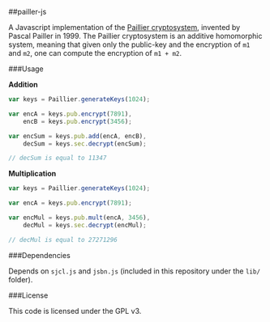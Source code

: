 ##pailler-js

A Javascript implementation of the [Paillier cryptosystem](http://en.wikipedia.org/wiki/Paillier_cryptosystem#Semantic_Security), invented by Pascal Pailler in 1999. The Paillier cryptosystem is an additive homomorphic system, meaning that given only the public-key and the encryption of `m1` and `m2`, one can compute the encryption of `m1 + m2`.

###Usage

**Addition**
  
```javascript
var keys = Paillier.generateKeys(1024);

var encA = keys.pub.encrypt(7891),
    encB = keys.pub.encrypt(3456);

var encSum = keys.pub.add(encA, encB),
    decSum = keys.sec.decrypt(encSum);

// decSum is equal to 11347
```

**Multiplication**

```javascript
var keys = Paillier.generateKeys(1024);

var encA = keys.pub.encrypt(7891);

var encMul = keys.pub.mult(encA, 3456),
    decMul = keys.sec.decrypt(encMul);

// decMul is equal to 27271296
```

###Dependencies

Depends on `sjcl.js` and `jsbn.js` (included in this repository under the `lib/` folder).

###License

This code is licensed under the GPL v3.